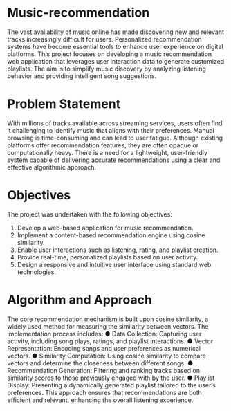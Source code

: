 # Music-recommendation #
The vast availability of music online has made discovering new and relevant tracks increasingly difficult for users. Personalized recommendation systems have become essential tools to enhance user experience on digital platforms. This project focuses on developing a music recommendation web application that leverages user interaction data to generate customized playlists. The aim is to simplify music discovery by analyzing
listening behavior and providing intelligent song suggestions.

# Problem Statement #
With millions of tracks available across streaming services, users often find it challenging to identify music that aligns with their preferences. Manual browsing is time-consuming and can lead to user fatigue. Although existing platforms offer recommendation features, they are often opaque or computationally heavy. There is a need for a lightweight, user-friendly system capable of delivering accurate recommendations using a clear and effective algorithmic approach.

# Objectives #
The project was undertaken with the following objectives:
1. Develop a web-based application for music recommendation.
2. Implement a content-based recommendation engine using cosine similarity.
3. Enable user interactions such as listening, rating, and playlist creation.
4. Provide real-time, personalized playlists based on user activity.
5. Design a responsive and intuitive user interface using standard web technologies.


# Algorithm and Approach #
The core recommendation mechanism is built upon cosine similarity, a widely used method
for measuring the similarity between vectors. The implementation process includes:
● Data Collection: Capturing user activity, including song plays, ratings, and playlist
interactions.
● Vector Representation: Encoding songs and user preferences as numerical vectors.
● Similarity Computation: Using cosine similarity to compare vectors and determine
the closeness between different songs.
● Recommendation Generation: Filtering and ranking tracks based on similarity scores
to those previously engaged with by the user.
● Playlist Display: Presenting a dynamically generated playlist tailored to the user’s
preferences.
This approach ensures that recommendations are both efficient and relevant, enhancing the
overall listening experience.
